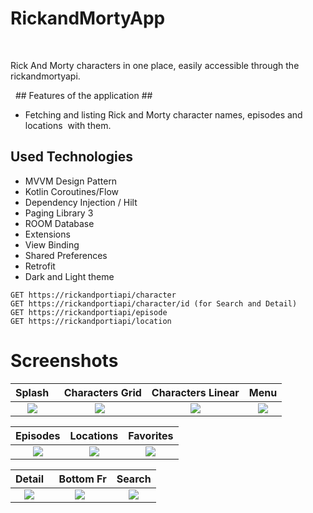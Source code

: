 # RickandMortyApp

 

Rick And Morty characters in one place, easily accessible through the rickandmortyapi.

  ## Features of the application ##
- Fetching and listing Rick and Morty character names, episodes and locations  with them.

## Used Technologies
- MVVM Design Pattern
- Kotlin Coroutines/Flow
- Dependency Injection / Hilt
- Paging Library 3
- ROOM Database
- Extensions
- View Binding
- Shared Preferences
- Retrofit
- Dark and Light theme


````
GET https://rickandportiapi/character
GET https://rickandportiapi/character/id (for Search and Detail)
GET https://rickandportiapi/episode
GET https://rickandportiapi/location
````

# Screenshots

Splash |  Characters Grid | Characters Linear | Menu
:---:|:---:|:---:|:---:
![](https://user-images.githubusercontent.com/105877592/230769766-7acedd07-2141-4ede-998f-67351026bd44.png)|![](https://user-images.githubusercontent.com/105877592/230769785-91faaf60-2667-4497-9a52-cfc63a4676ec.png)|![](https://user-images.githubusercontent.com/105877592/230769837-a5de8c4a-56c4-47cf-b5d0-6551ba4e8cf5.png)|![](https://user-images.githubusercontent.com/105877592/230769679-1aa8ba3a-47d6-4c98-b321-54841f2a75b1.png)

 Episodes | Locations | Favorites
:---:|:---:|:---:
![](https://user-images.githubusercontent.com/105877592/230770038-6c8f0d90-1e7d-452a-b3a5-83cb9f2e583f.png)|![](https://user-images.githubusercontent.com/105877592/230770041-8f9e10d7-a580-4fd0-8fd1-ea5042465149.png)|![](https://user-images.githubusercontent.com/105877592/230770061-c7d42fe6-15ce-4417-aaef-a22cef74ab4f.png)

Detail |  Bottom Fr | Search 
:---:|:---:|:---:
![](https://user-images.githubusercontent.com/105877592/230770090-6bed3a07-833c-447a-b6aa-34195702a4bb.png)|![](https://user-images.githubusercontent.com/105877592/230770093-678faf93-9ecc-453e-bbcb-bbc9b6666a6b.png)|![](https://user-images.githubusercontent.com/105877592/230770096-b8aabbb2-17ef-4001-8a1e-26a2644a9c10.png)






